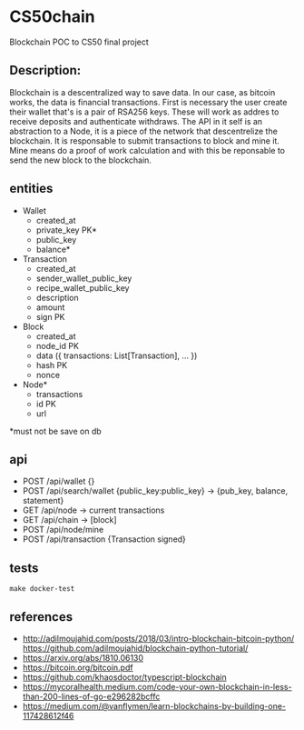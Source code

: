 # CS50chain

Blockchain POC to CS50 final project

<!--
#### Video Demo:  <URL HERE>
<present your project to the world, as with slides, screenshots, voiceover, and/or live action. Your video should somehow include your project’s title, your name, your city and country, and any other details that you’d like to convey to viewers>

#### Description:
<several hundred words that describe things in detail>
<explain what your project is, what each of the files you wrote for the project contains and does, and if you debated certain design choices, explaining why you made them>
<If it is too short, the system will reject it>
https://github.com/ikatyang/emoji-cheat-sheet/blob/master/README.md
-->

<!--
## concepts
Blockchain > _blockchain is a distributed database that allows direct transactions between two parties without the need of a central authority_
Hash > it's one side only algo. must popular is SHA256
Public Key Cryptography > authentication, where the public key verifies a holder of the paired. must popular RSA
JWT
Consensus > ""
## host
- https://pages.github.com/
- https://www.heroku.com/

-->

## Description:

Blockchain is a descentralized way to save data. In our case, as bitcoin works, the data is financial transactions.
First is necessary the user create their wallet that's is a pair of RSA256 keys. These will work as addres to receive deposits and authenticate withdraws.
The API in it self is an abstraction to a Node, it is a piece of the network that descentrelize the blockchain. It is responsable to submit transactions to block and mine it.
Mine means do a proof of work calculation and with this be reponsable to send the new block to the blockchain.

## entities

- Wallet
  - created_at
  - private_key PK*
  - public_key
  - balance*
- Transaction
  - created_at
  - sender_wallet_public_key
  - recipe_wallet_public_key
  - description
  - amount
  - sign PK
- Block
  - created_at
  - node_id PK
  - data ({ transactions: List[Transaction], ... })
  - hash PK
  - nonce
- Node*
  - transactions
  - id PK
  - url

*must not be save on db

## api

- POST /api/wallet {}
- POST /api/search/wallet {public_key:public_key} -> {pub_key, balance, statement}
- GET  /api/node -> current transactions
- GET  /api/chain -> [block]
- POST /api/node/mine
- POST /api/transaction {Transaction signed}

<!--
## todo

- frontend
  - add copy to clipboard button on table lines and copy object
  - clicable line to expand with complete object
- DB - try serveless sqlite3 (try s3)
  - aws s3 doesn't work;
  - try gcp cloud storage;
  - heroku sql
- sync transactions and chain with other nodes
- deploy on heroku or other serveless

```sql
CREATE TABLE blockchain (
    id INTEGER NOT NULL,
    hash TEXT NOT NULL,
    nonce INTEGER NOT NULL,
    data TEXT NOT NULL,
    created_at TIMESTAMP NOT NULL DEFAULT CURRENT_TIMESTAMP
);
```

## improvements

- swagger
-->

## tests

`make docker-test`

## references

- http://adilmoujahid.com/posts/2018/03/intro-blockchain-bitcoin-python/ https://github.com/adilmoujahid/blockchain-python-tutorial/
- https://arxiv.org/abs/1810.06130
- https://bitcoin.org/bitcoin.pdf
- https://github.com/khaosdoctor/typescript-blockchain
- https://mycoralhealth.medium.com/code-your-own-blockchain-in-less-than-200-lines-of-go-e296282bcffc
- https://medium.com/@vanflymen/learn-blockchains-by-building-one-117428612f46
